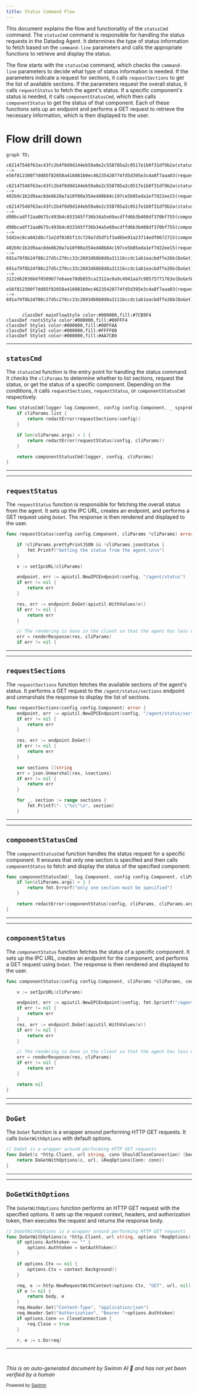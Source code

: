 ```yaml
---
title: Status Command Flow
---
```

This document explains the flow and functionality of the <SwmToken path="cmd/agent/subcommands/status/command.go" pos="111:2:2" line-data="func statusCmd(logger log.Component, config config.Component, _ sysprobeconfig.Component, cliParams *cliParams) error {">`statusCmd`</SwmToken> command. The <SwmToken path="cmd/agent/subcommands/status/command.go" pos="111:2:2" line-data="func statusCmd(logger log.Component, config config.Component, _ sysprobeconfig.Component, cliParams *cliParams) error {">`statusCmd`</SwmToken> command is responsible for handling the status requests in the Datadog Agent. It determines the type of status information to fetch based on the <SwmToken path="cmd/agent/subcommands/status/command.go" pos="32:8:10" line-data="// cliParams are the command-line arguments for this subcommand">`command-line`</SwmToken> parameters and calls the appropriate functions to retrieve and display the status.

The flow starts with the <SwmToken path="cmd/agent/subcommands/status/command.go" pos="111:2:2" line-data="func statusCmd(logger log.Component, config config.Component, _ sysprobeconfig.Component, cliParams *cliParams) error {">`statusCmd`</SwmToken> command, which checks the <SwmToken path="cmd/agent/subcommands/status/command.go" pos="32:8:10" line-data="// cliParams are the command-line arguments for this subcommand">`command-line`</SwmToken> parameters to decide what type of status information is needed. If the parameters indicate a request for sections, it calls <SwmToken path="cmd/agent/subcommands/status/command.go" pos="113:5:5" line-data="		return redactError(requestSections(config))">`requestSections`</SwmToken> to get the list of available sections. If the parameters request the overall status, it calls <SwmToken path="cmd/agent/subcommands/status/command.go" pos="117:5:5" line-data="		return redactError(requestStatus(config, cliParams))">`requestStatus`</SwmToken> to fetch the agent's status. If a specific component's status is needed, it calls <SwmToken path="cmd/agent/subcommands/status/command.go" pos="120:3:3" line-data="	return componentStatusCmd(logger, config, cliParams)">`componentStatusCmd`</SwmToken>, which then calls <SwmToken path="cmd/agent/subcommands/status/command.go" pos="191:5:5" line-data="	return redactError(componentStatus(config, cliParams, cliParams.args[0]))">`componentStatus`</SwmToken> to get the status of that component. Each of these functions sets up an endpoint and performs a GET request to retrieve the necessary information, which is then displayed to the user.

# Flow drill down

```mermaid
graph TD;
      c62147548f63ac43fc2b4f0d9d144eb59a8e2c558705a2c0517e1b0f31df9b2a(statusCmd):::mainFlowStyle --> e56f812300f7dd85f82058a416081b0ec46235420774fd5d395e3c4a8f7aaa03(requestStatus)

c62147548f63ac43fc2b4f0d9d144eb59a8e2c558705a2c0517e1b0f31df9b2a(statusCmd):::mainFlowStyle --> 402b9c1b2d9aac8de8620a7a10f00a354ed48b84c197ce5b05eda1ef7d22ee15(requestSections)

c62147548f63ac43fc2b4f0d9d144eb59a8e2c558705a2c0517e1b0f31df9b2a(statusCmd):::mainFlowStyle --> d90bcadff2aa0675c493b4c033345ff36b34a5e69acdffd6b3b408df370bf755(componentStatusCmd):::mainFlowStyle

d90bcadff2aa0675c493b4c033345ff36b34a5e69acdffd6b3b408df370bf755(componentStatusCmd):::mainFlowStyle --> 5dd2ec8ca042d8c71e2df8385f13c729a7d5df1f3ad6be91a23714edf0672715(componentStatus):::mainFlowStyle

402b9c1b2d9aac8de8620a7a10f00a354ed48b84c197ce5b05eda1ef7d22ee15(requestSections) --> 691a79f8b24f88c27d5c270cc33c2603d68b0d8a31116ccdc1ab1eacbdffe26b(DoGet)

691a79f8b24f88c27d5c270cc33c2603d68b0d8a31116ccdc1ab1eacbdffe26b(DoGet) --> 3122d62036b6f0509677e6aee78db855ca2312ac0a9c4941aa7c98575771763e(DoGetWithOptions)

e56f812300f7dd85f82058a416081b0ec46235420774fd5d395e3c4a8f7aaa03(requestStatus) --> 691a79f8b24f88c27d5c270cc33c2603d68b0d8a31116ccdc1ab1eacbdffe26b(DoGet)


      classDef mainFlowStyle color:#000000,fill:#7CB9F4
classDef rootsStyle color:#000000,fill:#00FFF4
classDef Style1 color:#000000,fill:#00FFAA
classDef Style2 color:#000000,fill:#FFFF00
classDef Style3 color:#000000,fill:#AA7CB9
```

<SwmSnippet path="/cmd/agent/subcommands/status/command.go" line="111">

---

## <SwmToken path="cmd/agent/subcommands/status/command.go" pos="111:2:2" line-data="func statusCmd(logger log.Component, config config.Component, _ sysprobeconfig.Component, cliParams *cliParams) error {">`statusCmd`</SwmToken>

The <SwmToken path="cmd/agent/subcommands/status/command.go" pos="111:2:2" line-data="func statusCmd(logger log.Component, config config.Component, _ sysprobeconfig.Component, cliParams *cliParams) error {">`statusCmd`</SwmToken> function is the entry point for handling the status command. It checks the <SwmToken path="cmd/agent/subcommands/status/command.go" pos="111:25:25" line-data="func statusCmd(logger log.Component, config config.Component, _ sysprobeconfig.Component, cliParams *cliParams) error {">`cliParams`</SwmToken> to determine whether to list sections, request the status, or get the status of a specific component. Depending on the conditions, it calls <SwmToken path="cmd/agent/subcommands/status/command.go" pos="113:5:5" line-data="		return redactError(requestSections(config))">`requestSections`</SwmToken>, <SwmToken path="cmd/agent/subcommands/status/command.go" pos="117:5:5" line-data="		return redactError(requestStatus(config, cliParams))">`requestStatus`</SwmToken>, or <SwmToken path="cmd/agent/subcommands/status/command.go" pos="120:3:3" line-data="	return componentStatusCmd(logger, config, cliParams)">`componentStatusCmd`</SwmToken> respectively.

```go
func statusCmd(logger log.Component, config config.Component, _ sysprobeconfig.Component, cliParams *cliParams) error {
	if cliParams.list {
		return redactError(requestSections(config))
	}

	if len(cliParams.args) < 1 {
		return redactError(requestStatus(config, cliParams))
	}

	return componentStatusCmd(logger, config, cliParams)
}
```

---

</SwmSnippet>

<SwmSnippet path="/cmd/agent/subcommands/status/command.go" line="159">

---

## <SwmToken path="cmd/agent/subcommands/status/command.go" pos="159:2:2" line-data="func requestStatus(config config.Component, cliParams *cliParams) error {">`requestStatus`</SwmToken>

The <SwmToken path="cmd/agent/subcommands/status/command.go" pos="159:2:2" line-data="func requestStatus(config config.Component, cliParams *cliParams) error {">`requestStatus`</SwmToken> function is responsible for fetching the overall status from the agent. It sets up the IPC URL, creates an endpoint, and performs a GET request using <SwmToken path="cmd/agent/subcommands/status/command.go" pos="172:10:10" line-data="	res, err := endpoint.DoGet(apiutil.WithValues(v))">`DoGet`</SwmToken>. The response is then rendered and displayed to the user.

```go
func requestStatus(config config.Component, cliParams *cliParams) error {

	if !cliParams.prettyPrintJSON && !cliParams.jsonStatus {
		fmt.Printf("Getting the status from the agent.\n\n")
	}

	v := setIpcURL(cliParams)

	endpoint, err := apiutil.NewIPCEndpoint(config, "/agent/status")
	if err != nil {
		return err
	}

	res, err := endpoint.DoGet(apiutil.WithValues(v))
	if err != nil {
		return err
	}

	// The rendering is done in the client so that the agent has less work to do
	err = renderResponse(res, cliParams)
	if err != nil {
```

---

</SwmSnippet>

<SwmSnippet path="/cmd/agent/subcommands/status/command.go" line="216">

---

## <SwmToken path="cmd/agent/subcommands/status/command.go" pos="216:2:2" line-data="func requestSections(config config.Component) error {">`requestSections`</SwmToken>

The <SwmToken path="cmd/agent/subcommands/status/command.go" pos="216:2:2" line-data="func requestSections(config config.Component) error {">`requestSections`</SwmToken> function fetches the available sections of the agent's status. It performs a GET request to the <SwmToken path="cmd/agent/subcommands/status/command.go" pos="217:16:21" line-data="	endpoint, err := apiutil.NewIPCEndpoint(config, &quot;/agent/status/sections&quot;)">`/agent/status/sections`</SwmToken> endpoint and unmarshals the response to display the list of sections.

```go
func requestSections(config config.Component) error {
	endpoint, err := apiutil.NewIPCEndpoint(config, "/agent/status/sections")
	if err != nil {
		return err
	}

	res, err := endpoint.DoGet()
	if err != nil {
		return err
	}

	var sections []string
	err = json.Unmarshal(res, &sections)
	if err != nil {
		return err
	}

	for _, section := range sections {
		fmt.Printf("- \"%s\"\n", section)
	}

```

---

</SwmSnippet>

<SwmSnippet path="/cmd/agent/subcommands/status/command.go" line="186">

---

## <SwmToken path="cmd/agent/subcommands/status/command.go" pos="186:2:2" line-data="func componentStatusCmd(_ log.Component, config config.Component, cliParams *cliParams) error {">`componentStatusCmd`</SwmToken>

The <SwmToken path="cmd/agent/subcommands/status/command.go" pos="186:2:2" line-data="func componentStatusCmd(_ log.Component, config config.Component, cliParams *cliParams) error {">`componentStatusCmd`</SwmToken> function handles the status request for a specific component. It ensures that only one section is specified and then calls <SwmToken path="cmd/agent/subcommands/status/command.go" pos="191:5:5" line-data="	return redactError(componentStatus(config, cliParams, cliParams.args[0]))">`componentStatus`</SwmToken> to fetch and display the status of the specified component.

```go
func componentStatusCmd(_ log.Component, config config.Component, cliParams *cliParams) error {
	if len(cliParams.args) > 1 {
		return fmt.Errorf("only one section must be specified")
	}

	return redactError(componentStatus(config, cliParams, cliParams.args[0]))
}
```

---

</SwmSnippet>

<SwmSnippet path="/cmd/agent/subcommands/status/command.go" line="194">

---

## <SwmToken path="cmd/agent/subcommands/status/command.go" pos="194:2:2" line-data="func componentStatus(config config.Component, cliParams *cliParams, component string) error {">`componentStatus`</SwmToken>

The <SwmToken path="cmd/agent/subcommands/status/command.go" pos="194:2:2" line-data="func componentStatus(config config.Component, cliParams *cliParams, component string) error {">`componentStatus`</SwmToken> function fetches the status of a specific component. It sets up the IPC URL, creates an endpoint for the component, and performs a GET request using <SwmToken path="cmd/agent/subcommands/status/command.go" pos="202:10:10" line-data="	res, err := endpoint.DoGet(apiutil.WithValues(v))">`DoGet`</SwmToken>. The response is then rendered and displayed to the user.

```go
func componentStatus(config config.Component, cliParams *cliParams, component string) error {

	v := setIpcURL(cliParams)

	endpoint, err := apiutil.NewIPCEndpoint(config, fmt.Sprintf("/agent/%s/status", component))
	if err != nil {
		return err
	}
	res, err := endpoint.DoGet(apiutil.WithValues(v))
	if err != nil {
		return err
	}

	// The rendering is done in the client so that the agent has less work to do
	err = renderResponse(res, cliParams)
	if err != nil {
		return err
	}

	return nil
}
```

---

</SwmSnippet>

<SwmSnippet path="/pkg/api/util/doget.go" line="49">

---

## <SwmToken path="pkg/api/util/doget.go" pos="49:2:2" line-data="// DoGet is a wrapper around performing HTTP GET requests">`DoGet`</SwmToken>

The <SwmToken path="pkg/api/util/doget.go" pos="49:2:2" line-data="// DoGet is a wrapper around performing HTTP GET requests">`DoGet`</SwmToken> function is a wrapper around performing HTTP GET requests. It calls <SwmToken path="pkg/api/util/doget.go" pos="51:3:3" line-data="	return DoGetWithOptions(c, url, &amp;ReqOptions{Conn: conn})">`DoGetWithOptions`</SwmToken> with default options.

```go
// DoGet is a wrapper around performing HTTP GET requests
func DoGet(c *http.Client, url string, conn ShouldCloseConnection) (body []byte, e error) {
	return DoGetWithOptions(c, url, &ReqOptions{Conn: conn})
}
```

---

</SwmSnippet>

<SwmSnippet path="/pkg/api/util/doget.go" line="54">

---

## <SwmToken path="pkg/api/util/doget.go" pos="54:2:2" line-data="// DoGetWithOptions is a wrapper around performing HTTP GET requests">`DoGetWithOptions`</SwmToken>

The <SwmToken path="pkg/api/util/doget.go" pos="54:2:2" line-data="// DoGetWithOptions is a wrapper around performing HTTP GET requests">`DoGetWithOptions`</SwmToken> function performs an HTTP GET request with the specified options. It sets up the request context, headers, and authorization token, then executes the request and returns the response body.

```go
// DoGetWithOptions is a wrapper around performing HTTP GET requests
func DoGetWithOptions(c *http.Client, url string, options *ReqOptions) (body []byte, e error) {
	if options.Authtoken == "" {
		options.Authtoken = GetAuthToken()
	}

	if options.Ctx == nil {
		options.Ctx = context.Background()
	}

	req, e := http.NewRequestWithContext(options.Ctx, "GET", url, nil)
	if e != nil {
		return body, e
	}
	req.Header.Set("Content-Type", "application/json")
	req.Header.Set("Authorization", "Bearer "+options.Authtoken)
	if options.Conn == CloseConnection {
		req.Close = true
	}

	r, e := c.Do(req)
```

---

</SwmSnippet>

&nbsp;

*This is an auto-generated document by Swimm AI 🌊 and has not yet been verified by a human*

<SwmMeta version="3.0.0" repo-id="Z2l0aHViJTNBJTNBZGF0YWRvZy1hZ2VudCUzQSUzQVN3aW1tLURlbW8=" repo-name="datadog-agent"><sup>Powered by [Swimm](/)</sup></SwmMeta>
